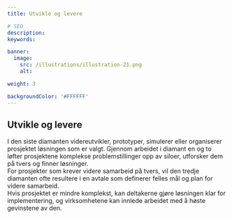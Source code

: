 ```yaml
---
title: Utvikle og levere

# SEO
description:
keywords:

banner:
  image:
    src: /illustrations/illustration-21.png
    alt:

weight: 3

backgroundColor: '#FFFFFF'
---
```


## Utvikle og levere

I den siste diamanten videreutvikler, prototyper, simulerer eller organiserer prosjektet løsningen
som er valgt. Gjennom arbeidet i diamant en og to løfter prosjektene komplekse problemstillinger
opp av siloer, utforsker dem på tvers og finner løsninger.  
For prosjekter som krever videre samarbeid på tvers, vil den tredje diamanten ofte resultere i
en avtale som definerer felles mål og plan for videre samarbeid.  
Hvis prosjektet er mindre komplekst, kan deltakerne gjøre løsningen klar for implementering, og
virksomhetene kan innlede arbeidet med å høste gevinstene av den.
